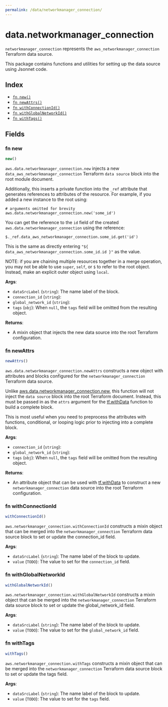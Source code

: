 ```yaml
---
permalink: /data/networkmanager_connection/
---
```


# data.networkmanager_connection

`networkmanager_connection` represents the `aws_networkmanager_connection` Terraform data source.



This package contains functions and utilities for setting up the data source using Jsonnet code.


## Index

* [`fn new()`](#fn-new)
* [`fn newAttrs()`](#fn-newattrs)
* [`fn withConnectionId()`](#fn-withconnectionid)
* [`fn withGlobalNetworkId()`](#fn-withglobalnetworkid)
* [`fn withTags()`](#fn-withtags)

## Fields

### fn new

```ts
new()
```


`aws.data.networkmanager_connection.new` injects a new `data_aws_networkmanager_connection` Terraform `data source`
block into the root module document.

Additionally, this inserts a private function into the `_ref` attribute that generates references to attributes of the
resource. For example, if you added a new instance to the root using:

    # arguments omitted for brevity
    aws.data.networkmanager_connection.new('some_id')

You can get the reference to the `id` field of the created `aws.data.networkmanager_connection` using the reference:

    $._ref.data_aws_networkmanager_connection.some_id.get('id')

This is the same as directly entering `"${ data_aws_networkmanager_connection.some_id.id }"` as the value.

NOTE: if you are chaining multiple resources together in a merge operation, you may not be able to use `super`, `self`,
or `$` to refer to the root object. Instead, make an explicit outer object using `local`.

**Args**:
  - `dataSrcLabel` (`string`): The name label of the block.
  - `connection_id` (`string`): 
  - `global_network_id` (`string`): 
  - `tags` (`obj`):  When `null`, the `tags` field will be omitted from the resulting object.

**Returns**:
- A mixin object that injects the new data source into the root Terraform configuration.


### fn newAttrs

```ts
newAttrs()
```


`aws.data.networkmanager_connection.newAttrs` constructs a new object with attributes and blocks configured for the `networkmanager_connection`
Terraform data source.

Unlike [aws.data.networkmanager_connection.new](#fn-networkmanagerconnectionnew), this function will not inject the `data source`
block into the root Terraform document. Instead, this must be passed in as the `attrs` argument for the
[tf.withData](https://github.com/tf-libsonnet/core/tree/main/docs#fn-withdata) function to build a complete block.

This is most useful when you need to preprocess the attributes with functions, conditional, or looping logic prior to
injecting into a complete block.

**Args**:
  - `connection_id` (`string`): 
  - `global_network_id` (`string`): 
  - `tags` (`obj`):  When `null`, the `tags` field will be omitted from the resulting object.

**Returns**:
  - An attribute object that can be used with [tf.withData](https://github.com/tf-libsonnet/core/tree/main/docs#fn-withdata) to construct a new `networkmanager_connection` data source into the root Terraform configuration.


### fn withConnectionId

```ts
withConnectionId()
```

`aws.networkmanager_connection.withConnectionId` constructs a mixin object that can be merged into the `networkmanager_connection`
Terraform data source block to set or update the connection_id field.



**Args**:
  - `dataSrcLabel` (`string`): The name label of the block to update.
  - `value` (`TODO`): The value to set for the `connection_id` field.


### fn withGlobalNetworkId

```ts
withGlobalNetworkId()
```

`aws.networkmanager_connection.withGlobalNetworkId` constructs a mixin object that can be merged into the `networkmanager_connection`
Terraform data source block to set or update the global_network_id field.



**Args**:
  - `dataSrcLabel` (`string`): The name label of the block to update.
  - `value` (`TODO`): The value to set for the `global_network_id` field.


### fn withTags

```ts
withTags()
```

`aws.networkmanager_connection.withTags` constructs a mixin object that can be merged into the `networkmanager_connection`
Terraform data source block to set or update the tags field.



**Args**:
  - `dataSrcLabel` (`string`): The name label of the block to update.
  - `value` (`TODO`): The value to set for the `tags` field.

